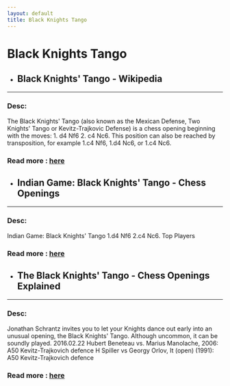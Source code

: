 ```yaml
---
layout: default
title: Black Knights Tango
---
```

# Black Knights Tango
- ## **Black Knights' Tango - Wikipedia** 

---
### Desc: 
 The Black Knights' Tango (also known as the Mexican Defense, Two Knights' Tango or Kevitz-Trajkovic Defense) is a chess opening beginning with the moves: 1. d4 Nf6 2. c4 Nc6. This position can also be reached by transposition, for example 1.c4 Nf6, 1.d4 Nc6, or 1.c4 Nc6. 
### Read more : [here](https://en.wikipedia.org/wiki/Black_Knights'_Tango) 
- ## **Indian Game: Black Knights' Tango - Chess Openings** 

---
### Desc: 
 Indian Game: Black Knights' Tango 1.d4 Nf6 2.c4 Nc6. Top Players 
### Read more : [here](https://www.chess.com/openings/Indian-Game-Black-Knights-Tango) 
- ## **The Black Knights' Tango - Chess Openings Explained** 

---
### Desc: 
 Jonathan Schrantz invites you to let your Knights dance out early into an unusual opening, the Black Knights' Tango. Although uncommon, it can be soundly played. 2016.02.22 Hubert Beneteau vs. Marius Manolache, 2006: A50 Kevitz-Trajkovich defence H Spiller vs Georgy Orlov, It (open) (1991): A50 Kevitz-Trajkovich defence 
### Read more : [here](https://commonwealth-chess.com/the-black-knights-tango-chess-openings-explained/) 


